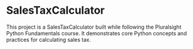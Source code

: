 # SalesTaxCalculator

This project is a SalesTaxCalculator built while following the Pluralsight Python Fundamentals course. It demonstrates core Python concepts and practices for calculating sales tax.
